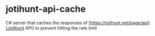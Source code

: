 # jotihunt-api-cache
C# server that caches the responses of [https://jotihunt.net/page/api](Jotihunt API) to prevent hitting the rate limit
